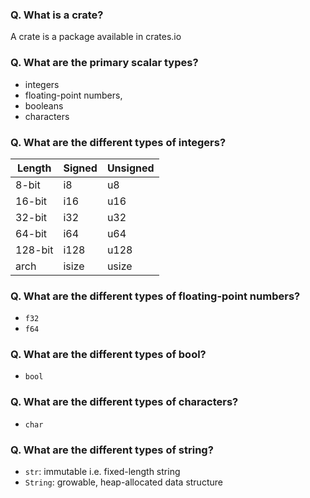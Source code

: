 ### Q. What is a crate?
A crate is a package available in crates.io

### Q. What are the primary scalar types?
* integers
* floating-point numbers,
* booleans
* characters

### Q. What are the different types of integers?

| Length | Signed |	Unsigned
|--|--|--|
| 8-bit |	i8 | u8
| 16-bit | i16 | u16|
| 32-bit | i32 | u32|
| 64-bit | i64	| u64 |
| 128-bit | i128 | u128 |
| arch | isize	| usize |

### Q. What are the different types of floating-point numbers?
* `f32`
* `f64`

### Q. What are the different types of bool?
* `bool`

### Q. What are the different types of characters?
* `char`

### Q. What are the different types of string?
* `str`: immutable i.e. fixed-length string
* `String`: growable, heap-allocated data structure